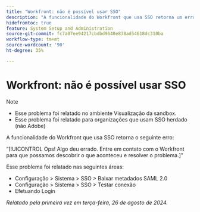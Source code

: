 ```yaml
---
title: "Workfront: não é possível usar SSO"
description: "A funcionalidade do Workfront que usa SSO retorna um erro de Ops."
hidefromtoc: true
feature: System Setup and Administration
source-git-commit: fc7a07ee94217cbdbd9640e838ad54618dc310ba
workflow-type: tm+mt
source-wordcount: '90'
ht-degree: 35%

---
```



# Workfront: não é possível usar SSO

>[!NOTE]
>
>* Esse problema foi relatado no ambiente Visualização da sandbox.
>* Esse problema foi relatado para organizações que usam SSO herdado (não Adobe)

A funcionalidade do Workfront que usa SSO retorna o seguinte erro:

“[!UICONTROL Ops! Algo deu errado. Entre em contato com o Workfront para que possamos descobrir o que aconteceu e resolver o problema.]”

Esse problema foi relatado nas seguintes áreas:

* Configuração > Sistema > SSO > Baixar metadados SAML 2.0
* Configuração > Sistema > SSO > Testar conexão
* Efetuando Login

_Relatado pela primeira vez em terça-feira, 26 de agosto de 2024._
